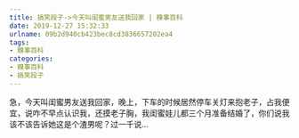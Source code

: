 ```yaml
---
title: 搞笑段子->今天叫闺蜜男友送我回家 | 糗事百科
date: 2019-12-27 15:32:33
urlname: 09b2d940cb423bec8cd3836657202ea4
tags: 
- 糗事百科
categories:
- 糗事百科
- 搞笑段子
---
```

急，今天叫闺蜜男友送我回家，晚上，下车的时候居然停车关灯来抱老子，占我便宜，说咋不早点认识我，还摸老子胸，我闺蜜娃儿都三个月准备结婚了，你们说我该不该告诉她这是个渣男呢？过一千说…


